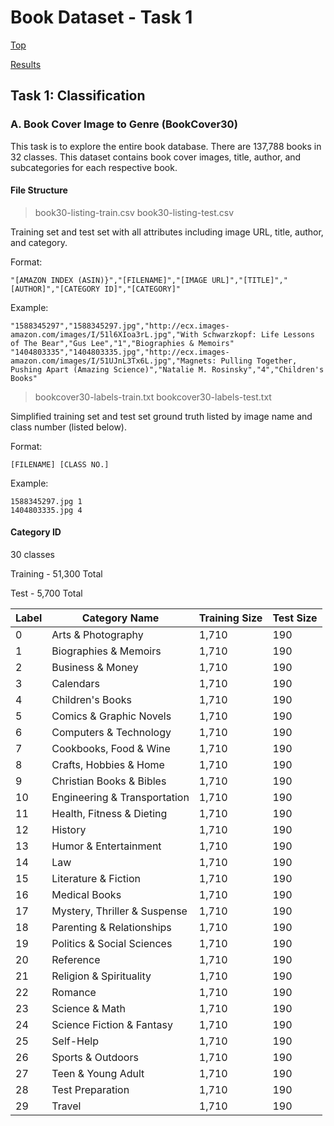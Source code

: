 # Book Dataset - Task 1

[Top](/../../)

[Results](/../../docs/results.md)

## Task 1: Classification

### A. Book Cover Image to Genre (BookCover30)

This task is to explore the entire book database. There are 137,788 books in 32 classes. This dataset contains book cover images, title, author, and subcategories for each respective book.

#### File Structure

>book30-listing-train.csv
>book30-listing-test.csv

Training set and test set with all attributes including image URL, title, author, and category.

Format:
```
"[AMAZON INDEX (ASIN)}","[FILENAME]","[IMAGE URL]","[TITLE]","[AUTHOR]","[CATEGORY ID]","[CATEGORY]"
```

Example:
```
"1588345297","1588345297.jpg","http://ecx.images-amazon.com/images/I/51l6XIoa3rL.jpg","With Schwarzkopf: Life Lessons of The Bear","Gus Lee","1","Biographies & Memoirs"
"1404803335","1404803335.jpg","http://ecx.images-amazon.com/images/I/51UJnL3Tx6L.jpg","Magnets: Pulling Together, Pushing Apart (Amazing Science)","Natalie M. Rosinsky","4","Children's Books"
```

>bookcover30-labels-train.txt
>bookcover30-labels-test.txt

Simplified training set and test set ground truth listed by image name and class number (listed below).

Format:
```
[FILENAME] [CLASS NO.]
```

Example:
```
1588345297.jpg 1
1404803335.jpg 4
```

#### Category ID

30 classes

Training - 51,300 Total

Test - 5,700 Total

|Label|Category Name|Training Size|Test Size|
|---|---|---|---|
|0|Arts & Photography|1,710|190|
|1|Biographies & Memoirs|1,710|190|
|2|Business & Money|1,710|190|
|3|Calendars|1,710|190|
|4|Children's Books|1,710|190|
|5|Comics & Graphic Novels|1,710|190|
|6|Computers & Technology|1,710|190|
|7|Cookbooks, Food & Wine|1,710|190|
|8|Crafts, Hobbies & Home|1,710|190|
|9|Christian Books & Bibles|1,710|190|
|10|Engineering & Transportation|1,710|190|
|11|Health, Fitness & Dieting|1,710|190|
|12|History|1,710|190|
|13|Humor & Entertainment|1,710|190|
|14|Law|1,710|190|
|15|Literature & Fiction|1,710|190|
|16|Medical Books|1,710|190|
|17|Mystery, Thriller & Suspense|1,710|190|
|18|Parenting & Relationships|1,710|190|
|19|Politics & Social Sciences|1,710|190|
|20|Reference|1,710|190|
|21|Religion & Spirituality|1,710|190|
|22|Romance|1,710|190|
|23|Science & Math|1,710|190|
|24|Science Fiction & Fantasy|1,710|190|
|25|Self-Help|1,710|190|
|26|Sports & Outdoors|1,710|190|
|27|Teen & Young Adult|1,710|190|
|28|Test Preparation|1,710|190|
|29|Travel|1,710|190|
